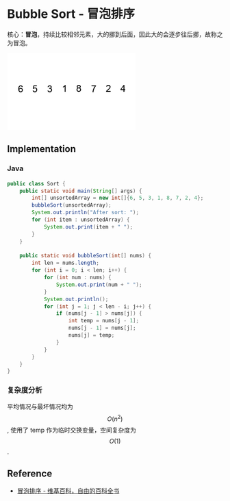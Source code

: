 # Bubble Sort - 冒泡排序

核心：**冒泡**，持续比较相邻元素，大的挪到后面，因此大的会逐步往后挪，故称之为冒泡。

![Bubble Sort](../images/bubble_sort.gif)

## Implementation

### Java

```java
public class Sort {
	public static void main(String[] args) {
		int[] unsortedArray = new int[]{6, 5, 3, 1, 8, 7, 2, 4};
		bubbleSort(unsortedArray);
		System.out.println("After sort: ");
		for (int item : unsortedArray) {
			System.out.print(item + " ");
		}
	}

	public static void bubbleSort(int[] nums) {
		int len = nums.length;
		for (int i = 0; i < len; i++) {
			for (int num : nums) {
				System.out.print(num + " ");
			}
			System.out.println();
			for (int j = 1; j < len - i; j++) {
				if (nums[j - 1] > nums[j]) {
					int temp = nums[j - 1];
					nums[j - 1] = nums[j];
					nums[j] = temp;
				}
			}
		}
	}
}
```

### 复杂度分析

平均情况与最坏情况均为 $$O(n^2)$$, 使用了 temp 作为临时交换变量，空间复杂度为 $$O(1)$$.

## Reference

- [冒泡排序 - 维基百科，自由的百科全书](http://zh.wikipedia.org/wiki/%E5%86%92%E6%B3%A1%E6%8E%92%E5%BA%8F)
